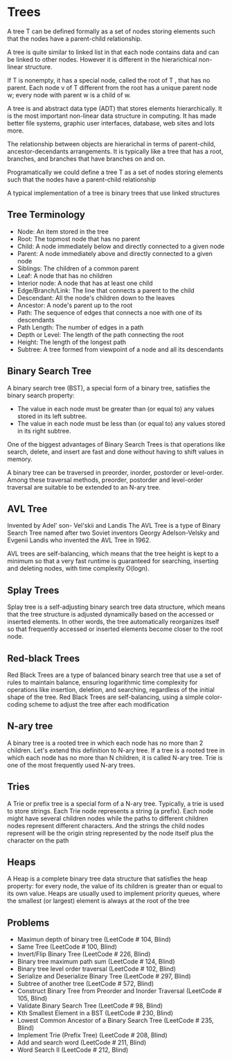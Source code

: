# Trees

A tree T can be defined formally as a set of nodes storing elements such that the nodes have a parent-child relationship.

A tree is quite similar to linked list in that each node contains data and can be linked to other nodes. However it is different in the hierarichical non-linear structure.

If T is nonempty, it has a special node, called the root of T , that has no parent.
Each node v of T different from the root has a unique parent node w; every node with parent w is a child of w.

A tree is and abstract data type (ADT) that stores elements hierarchically. It is the most important non-linear data structure in computing. It has made better file systems, graphic user interfaces, database, web sites and lots more.

The relationship between objects are hierarichal in terms of parent-child, ancestor-decendants arrangements. It is typically like a tree that has a root, branches, and branches that have branches on and on.

Programatically we could define a tree T as a set of nodes storing elements such that the nodes have a parent-child relationship

A typical implementation of a tree is binary trees that use linked structures

## Tree Terminology

- Node: An item stored in the tree
- Root: The topmost node that has no parent
- Child: A node immediately below and directly connected to a given node
- Parent: A node immediately above and directly connected to a given node
- Siblings: The children of a common parent
- Leaf: A node that has no children
- Interior node: A node that has at least one child
- Edge/Branch/Link: The line that connects a parent to the child
- Descendant: All the node's children down to the leaves
- Ancestor: A node's parent up to the root
- Path: The sequence of edges that connects a noe with one of its descendants
- Path Length: The number of edges in a path
- Depth or Level: The length of the path connecting the root
- Height: The length of the longest path
- Subtree: A tree formed from viewpoint of a node and all its descendants

## Binary Search Tree

A binary search tree (BST), a special form of a binary tree, satisfies the binary search property:

- The value in each node must be greater than (or equal to) any values stored in its left subtree.
- The value in each node must be less than (or equal to) any values stored in its right subtree.

One of the biggest advantages of Binary Search Trees is that operations like search, delete, and insert are fast and done without having to shift values in memory.

A binary tree can be traversed in preorder, inorder, postorder or level-order. Among these traversal methods, preorder, postorder and level-order traversal are suitable to be extended to an N-ary tree.

## AVL Tree

Invented by Adel' son- Vel'skii and Landis
The AVL Tree is a type of Binary Search Tree named after two Soviet inventors Georgy Adelson-Velsky and Evgenii Landis who invented the AVL Tree in 1962.

AVL trees are self-balancing, which means that the tree height is kept to a minimum so that a very fast runtime is guaranteed for searching, inserting and deleting nodes, with time complexity O(logn).

## Splay Trees

Splay tree is a self-adjusting binary search tree data structure, which means that the tree structure is adjusted dynamically based on the accessed or inserted elements. In other words, the tree automatically reorganizes itself so that frequently accessed or inserted elements become closer to the root node.

## Red-black Trees

Red Black Trees are a type of balanced binary search tree that use a set of rules to maintain balance, ensuring logarithmic time complexity for operations like insertion, deletion, and searching, regardless of the initial shape of the tree. Red Black Trees are self-balancing, using a simple color-coding scheme to adjust the tree after each modification

## N-ary tree

A binary tree is a rooted tree in which each node has no more than 2 children. Let's extend this definition to N-ary tree. If a tree is a rooted tree in which each node has no more than N children, it is called N-ary tree. Trie is one of the most frequently used N-ary trees.

## Tries

A Trie or prefix tree is a special form of a N-ary tree. Typically, a trie is used to store strings. Each Trie node represents a string (a prefix). Each node might have several children nodes while the paths to different children nodes represent different characters. And the strings the child nodes represent will be the origin string represented by the node itself plus the character on the path

## Heaps

A Heap is a complete binary tree data structure that satisfies the heap property: for every node, the value of its children is greater than or equal to its own value. Heaps are usually used to implement priority queues, where the smallest (or largest) element is always at the root of the tree

## Problems

- Maximun depth of binary tree (LeetCode # 104, Blind)
- Same Tree (LeetCode # 100, Blind)
- Invert/Flip Binary Tree (LeetCode # 226, Blind)
- Binary tree maximum path sum (LeetCode # 124, Blind)
- Binary tree level order traversal (LeetCode # 102, Blind)
- Serialize and Deserialize Binary Tree (LeetCode # 297, Blind)
- Subtree of another tree (LeetCode # 572, Blind)
- Construct Binary Tree from Preorder and Inorder Traversal (LeetCode # 105, Blind)
- Validate Binary Search Tree (LeetCode # 98, Blind)
- Kth Smallest Element in a BST (LeetCode # 230, Blind)
- Lowest Common Ancestor of a Binary Search Tree (LeetCode # 235, Blind)
- Implement Trie (Prefix Tree) (LeetCode # 208, Blind)
- Add and search word (LeetCode # 211, Blind)
- Word Search II (LeetCode # 212, Blind)
